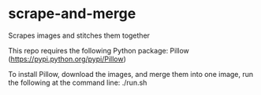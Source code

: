 # scrape-and-merge
Scrapes images and stitches them together

This repo requires the following Python package:
Pillow (https://pypi.python.org/pypi/Pillow)

To install Pillow, download the images, and merge them into one image, run the following at the command line: 
./run.sh
